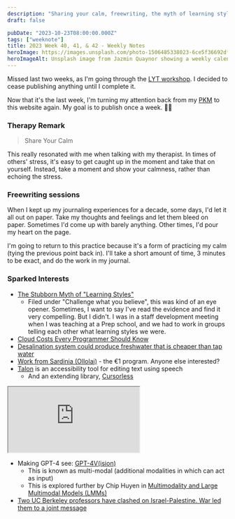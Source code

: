 ```yaml
---
description: "Sharing your calm, freewriting, the myth of learning styles, and dealing with conflict from 2 UC Berkeley professors."
draft: false

pubDate: "2023-10-23T08:00:00.000Z"
tags: ["weeknote"]
title: 2023 Week 40, 41, & 42 - Weekly Notes
heroImage: https://images.unsplash.com/photo-1506485338023-6ce5f36692df?ixlib=rb-4.0.3&ixid=M3wxMjA3fDB8MHxwaG90by1wYWdlfHx8fGVufDB8fHx8fA%3D%3D&auto=format&fit=crop&w=2370&q=80
heroImageAlt: Unsplash image from Jazmin Quaynor showing a weekly calendar
---
```


Missed last two weeks, as I'm going through the [LYT workshop](https://www.linkingyourthinking.com/). I decided to cease publishing anything until I complete it.

Now that it's the last week, I'm turning my attention back from my [PKM](https://en.wikipedia.org/wiki/Personal_knowledge_management) to this website again. My goal is to publish once a week. 🤞🏼

### Therapy Remark

> Share Your Calm

This really resonated with me when talking with my therapist. In times of others' stress, it's easy to get caught up in the moment and take that on yourself. Instead, take a moment and show your calmness, rather than echoing the stress.

### Freewriting sessions

When I kept up my journaling experiences for a decade, some days, I'd let it all out on paper. Take my thoughts and feelings and let them bleed on paper. Sometimes I'd come up with barely anything. Other times, I'd pour my heart on the page.

I'm going to return to this practice because it's a form of practicing my calm (tying the previous point back in). I'll take a short amount of time, 3 minutes to be exact, and do the work in my journal.

### Sparked Interests

- [The Stubborn Myth of "Learning Styles"](https://www.educationnext.org/stubborn-myth-learning-styles-state-teacher-license-prep-materials-debunked-theory/)
  - Filed under "Challenge what you believe", this was kind of an eye opener. Sometimes, I want to say I've read the evidence and find it very compelling. But I didn't. I was in a staff development meeting when I was teaching at a Prep school, and we had to work in groups telling each other what learning styles we were.
- [Cloud Costs Every Programmer Should Know](https://www.vantage.sh/blog/cloud-costs-every-programmer-should-know?utm_source=tldrnewsletter)
- [Desalination system could produce freshwater that is cheaper than tap water](https://news.mit.edu/2023/desalination-system-could-produce-freshwater-cheaper-0927?utm_source=tldrnewsletter)
- [Work from Sardinia (Ollolai)](https://www.travelandleisure.com/sardinia-rent-free-digital-nomad-visa-7972049) - the €1 program. Anyone else interested?
- [Talon](https://chaosparrot.github.io/talon_practice/) is an accessibility tool for editing text using speech
  - And an extending library, [Cursorless](https://www.cursorless.org/)

<iframe
  class="aspect-video w-full my-2"
  src="https://www.youtube.com/embed/5mAzHGM2M0k"
  title="YouTube video player"
  allow="accelerometer; autoplay; clipboard-write; encrypted-media; gyroscope; picture-in-picture; web-share"
  allowfullscreen></iframe>

- Making GPT-4 see: [GPT-4V(ision)](https://cdn.openai.com/papers/GPTV_System_Card.pdf)
  - This is known as multi-modal (additional modalities in which can act as input)
  - This is explored further by Chip Huyen in [Multimodality and Large Multimodal Models (LMMs)](https://huyenchip.com//2023/10/10/multimodal.html)
- [Two UC Berkeley professors have clashed on Israel-Palestine. War led them to a joint message](https://www.msn.com/en-us/news/world/two-uc-berkeley-professors-have-clashed-on-israel-palestine-war-led-them-to-a-joint-message/ar-AA1ivpHk)
